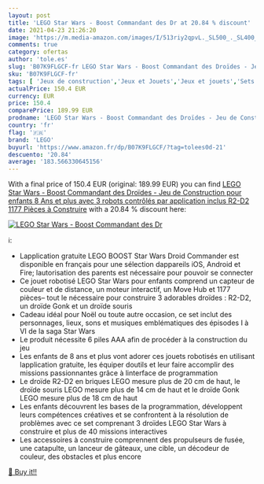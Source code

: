 ```yaml
---
layout: post
title: 'LEGO Star Wars - Boost Commandant des Dr at 20.84 % discount'
date: 2021-04-23 21:26:20
image: 'https://m.media-amazon.com/images/I/513riy2qpvL._SL500_._SL400_.jpg'
comments: true
category: ofertas
author: 'tole.es'
slug: 'B07K9FLGCF-fr LEGO Star Wars - Boost Commandant des Droïdes - Jeu de...'
sku: 'B07K9FLGCF-fr'
tags: [ 'Jeux de construction','Jeux et Jouets','Jeux et jouets','Sets de jeux de construction','lego', ]
actualPrice: 150.4 EUR
currency: EUR
price: 150.4
comparePrice: 189.99 EUR
prodname: 'LEGO Star Wars - Boost Commandant des Droïdes - Jeu de Construction pour enfants 8 Ans et plus avec 3 robots contrôlés par application  inclus R2-D2  1177 Pièces à Construire'
country: 'fr'
flag: '🇫🇷'
brand: 'LEGO'
buyurl: 'https://www.amazon.fr/dp/B07K9FLGCF/?tag=tolees0d-21'
descuento: '20.84'
average: '183.566330645156'
---
```


With a final price of 150.4 EUR (original: 189.99 EUR) you can find [LEGO Star Wars - Boost Commandant des Droïdes - Jeu de Construction pour enfants 8 Ans et plus avec 3 robots contrôlés par application  inclus R2-D2  1177 Pièces à Construire](https://www.amazon.fr/dp/B07K9FLGCF/?tag=tolees0d-21) with a  20.84 % discount here:

[![LEGO Star Wars - Boost Commandant des Dr](https://m.media-amazon.com/images/I/513riy2qpvL._SL500_._SL400_.jpg)](https://www.amazon.fr/dp/B07K9FLGCF/?tag=tolees0d-21)

ℹ️:

- Lapplication gratuite LEGO BOOST Star Wars Droid Commander est disponible en français pour une sélection dappareils iOS, Android et Fire; lautorisation des parents est nécessaire pour pouvoir se connecter
- Ce jouet robotisé LEGO Star Wars pour enfants comprend un capteur de couleur et de distance, un moteur interactif, un Move Hub et 1177 pièces– tout le nécessaire pour construire 3 adorables droïdes : R2-D2, un droïde Gonk et un droïde souris
- Cadeau idéal pour Noël ou toute autre occasion, ce set inclut des personnages, lieux, sons et musiques emblématiques des épisodes I à VI de la saga Star Wars
- Le produit nécessite 6 piles AAA afin de procéder à la construction du jeu
- Les enfants de 8 ans et plus vont adorer ces jouets robotisés en utilisant lapplication gratuite, les équiper doutils et leur faire accomplir des missions passionnantes grâce à linterface de programmation
- Le droïde R2-D2 en briques LEGO mesure plus de 20 cm de haut, le droïde souris LEGO mesure plus de 14 cm de haut et le droïde Gonk LEGO mesure plus de 18 cm de haut
- Les enfants découvrent les bases de la programmation, développent leurs compétences créatives et se confrontent à la résolution de problèmes avec ce set comprenant 3 droïdes LEGO Star Wars à construire et plus de 40 missions interactives
- Les accessoires à construire comprennent des propulseurs de fusée, une catapulte, un lanceur de gâteaux, une cible, un décodeur de couleur, des obstacles et plus encore

[🛒 Buy it!!](https://www.amazon.fr/dp/B07K9FLGCF/?tag=tolees0d-21)
